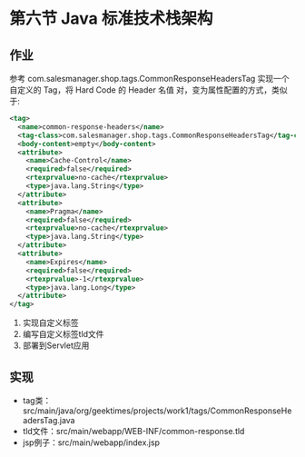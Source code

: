 # 第六节 Java 标准技术栈架构

## 作业

参考
com.salesmanager.shop.tags.CommonResponseHeadersTag 实现一个自定义的 Tag，将 Hard Code 的 Header 名值 对，变为属性配置的方式，类似于:
```xml
<tag>
  <name>common-response-headers</name>
  <tag-class>com.salesmanager.shop.tags.CommonResponseHeadersTag</tag-class>
  <body-content>empty</body-content>
  <attribute>
    <name>Cache-Control</name>
    <required>false</required>
    <rtexprvalue>no-cache</rtexprvalue>
    <type>java.lang.String</type>
  </attribute>
  <attribute>
    <name>Pragma</name>
    <required>false</required>
    <rtexprvalue>no-cache</rtexprvalue>
    <type>java.lang.String</type>
  </attribute>
  <attribute>
    <name>Expires</name>
    <required>false</required>
    <rtexprvalue>-1</rtexprvalue>
    <type>java.lang.Long</type>
  </attribute>
</tag>
```
1. 实现自定义标签
2. 编写自定义标签tld文件
3. 部署到Servlet应用


## 实现

* tag类：src/main/java/org/geektimes/projects/work1/tags/CommonResponseHeadersTag.java 
* tld文件：src/main/webapp/WEB-INF/common-response.tld
* jsp例子：src/main/webapp/index.jsp
